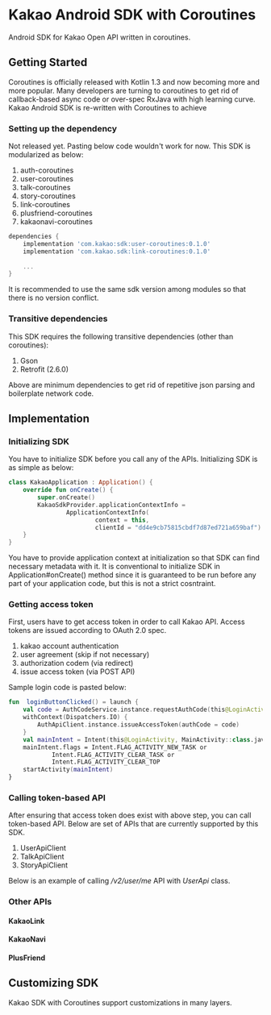 # Kakao Android SDK with Coroutines

Android SDK for Kakao Open API written in coroutines. 

## Getting Started

Coroutines is officially released with Kotlin 1.3 and now becoming more and more popular.
Many developers are turning to coroutines to get rid of callback-based async code or over-spec RxJava with high learning curve.
Kakao Android SDK is re-written with Coroutines to achieve 

### Setting up the dependency

Not released yet. Pasting below code wouldn't work for now.
This SDK is modularized as below:

1. auth-coroutines
1. user-coroutines
1. talk-coroutines
1. story-coroutines
1. link-coroutines
1. plusfriend-coroutines
1. kakaonavi-coroutines

```gradle
dependencies {
    implementation 'com.kakao:sdk:user-coroutines:0.1.0'
    implementation 'com.kakao.sdk:link-coroutines:0.1.0'
    
    ...
}
```

It is recommended to use the same sdk version among modules so that there is no version conflict.

### Transitive dependencies

This SDK requires the following transitive dependencies (other than coroutines):

1. Gson
1. Retrofit (2.6.0)

Above are minimum dependencies to get rid of repetitive json parsing and boilerplate network code.

## Implementation

### Initializing SDK

You have to initialize SDK before you call any of the APIs.
Initializing SDK is as simple as below:

```kotlin
class KakaoApplication : Application() {
    override fun onCreate() {
        super.onCreate() 
        KakaoSdkProvider.applicationContextInfo =
                ApplicationContextInfo(
                        context = this,
                        clientId = "dd4e9cb75815cbdf7d87ed721a659baf")
    }
}
```

You have to provide application context at initialization so that SDK can find necessary metadata with it.
It is conventional to initialize SDK in Application#onCreate() method since it is guaranteed to be run before any part of your application code, but this is not a strict cosntraint.

### Getting access token

First, users have to get access token in order to call Kakao API. Access tokens are issued according to OAuth 2.0 spec.

1. kakao account authentication
1. user agreement (skip if not necessary)
1. authorization codem (via redirect)
1. issue access token (via POST API)

Sample login code is pasted below:

```kotlin
fun  loginButtonClicked() = launch {
    val code = AuthCodeService.instance.requestAuthCode(this@LoginActivity)
    withContext(Dispatchers.IO) {
        AuthApiClient.instance.issueAccessToken(authCode = code)
    }
    val mainIntent = Intent(this@LoginActivity, MainActivity::class.java)
    mainIntent.flags = Intent.FLAG_ACTIVITY_NEW_TASK or
            Intent.FLAG_ACTIVITY_CLEAR_TASK or
            Intent.FLAG_ACTIVITY_CLEAR_TOP
    startActivity(mainIntent)
}
```

### Calling token-based API

After ensuring that access token does exist with above step, you can call token-based API. Below are set of APIs that are currently supported by this SDK.

1. UserApiClient
1. TalkApiClient
1. StoryApiClient

Below is an example of calling _/v2/user/me_ API with _UserApi_ class.

### Other APIs

#### KakaoLink

#### KakaoNavi

#### PlusFriend

## Customizing SDK

Kakao SDK with Coroutines support customizations in many layers.
